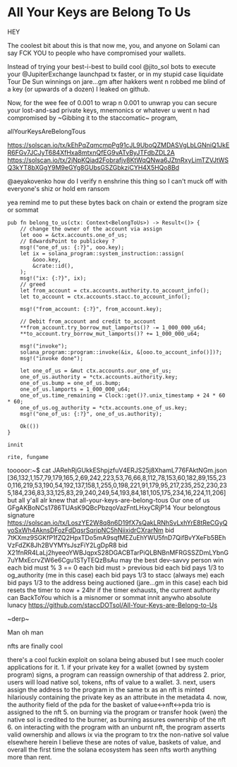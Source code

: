 # All Your Keys are Belong To Us


HEY

The coolest bit about this is that now me, you, and anyone on Solami can say FCK YOU to people who have compromised your wallets. 

Instead of trying your best-i-best to build cool 
@jito_sol
 bots to execute your 
@JupiterExchange
 launchpad tx faster, or in my stupid case liquidate Tour De Sun winnings on jare...gm after hakkers went n robbed me blind of a key (or upwards of a dozen) I leaked on github.

Now, for the wee fee of 0.001 to wrap n 0.001 to unwrap you can secure your lost-and-sad private keys, mnemonics or whatever u went n had compromised by ~Gibbing it to the staccomatic~ program, 

allYourKeysAreBelongTous

https://solscan.io/tx/kEhPqZqmcmpPg91cJL9UboQZMDASVgLbLGNniQ1JkER6FGv7JCJyT684XfHxa8mtxnQfEG9vATvByJTFdbZDL2A
https://solscan.io/tx/2jNpKQiad2Fobrafjv8KtWqQNwa6JZtnRxyLimTZVJtWSQ3kYT8bXGgY9M9eGYg8GUbsGSZGbkziCYH4X5HQo8Bd

@aeyakovenko
 how do I verify n enshrine this thing so I can't muck off with everyone's shiz or hold em ransom


yea remind me to put these bytes back on chain
or
extend the program size
or sommat



    pub fn belong_to_us(ctx: Context<BelongToUs>) -> Result<()> {
        // change the owner of the account via assign
        let ooo = &ctx.accounts.one_of_us;
        // EdwardsPoint to publickey ?
        msg!("one_of_us: {:?}", ooo.key);
        let ix = solana_program::system_instruction::assign(
            &ooo.key,
            &crate::id(),
        );
        msg!("ix: {:?}", ix);
        // greed 
        let from_account = ctx.accounts.authority.to_account_info();
        let to_account = ctx.accounts.stacc.to_account_info();

        msg!("from_account: {:?}", from_account.key);

        // Debit from_account and credit to_account
        **from_account.try_borrow_mut_lamports()? -= 1_000_000_u64;
        **to_account.try_borrow_mut_lamports()? += 1_000_000_u64;
        
        msg!("invoke");
        solana_program::program::invoke(&ix, &[ooo.to_account_info()])?;
        msg!("invoke done");

        let one_of_us = &mut ctx.accounts.our_one_of_us; 
        one_of_us.authority = *ctx.accounts.authority.key;
        one_of_us.bump = one_of_us.bump;    
        one_of_us.lamports = 1_000_000_u64;
        one_of_us.time_remaining = Clock::get()?.unix_timestamp + 24 * 60 * 60;
        one_of_us.og_authority = *ctx.accounts.one_of_us.key;
        msg!("one_of_us: {:?}", one_of_us.authority);
        
        Ok(())
    }

    innit

    rite, fungame
tooooor:~$ cat JARehRjGUkkEShpjzfuV4ERJS25j8XhamL776FAktNGm.json
[36,132,1,157,79,179,165,2,69,242,223,53,76,66,8,112,78,153,60,182,89,155,230,116,219,53,190,54,192,137,158,1,255,0,198,221,91,179,95,217,235,252,230,235,184,236,83,33,125,83,29,240,249,54,193,84,181,105,175,234,16,224,11,206]
but all y'all alr knew that
all-your-keys-are-belong-tous
Our one of us GFgAKBoNCs1786TUAsK9QBcPbzqoVazFntLHxyCRjP14
Your belongtous signature https://solscan.io/tx/LoszYE2W8q8n6D19fX7sQakLRNhSvLxhYrE8tReCGyQyoSxWh4AknsDFozFdDqsrSqripNC5hNiixidrCXrarNm
bid 7tKXmz9SGKfP1fZQ2HpxTDo5mA9sqfMEZuEhYWU5fnD7QifBvYXeFb5BEhVzFdZK8Jh2BVYMYsJszFiY2LgDpR8
bid X21fnRR4LaLj2hyeeoYWBJqpxS28DGACBTarPiQLBNBnMFRGSSZDmLYbnG7uYMxEcrvZW6e6Cgu1STyTEQzBsAu
may the best dev-savvy person win
each bid must % 3 == 0
each bid must > previous bid
each bid pays 1/3 to og_authority (me in this case)
each bid pays 1/3 to stacc (always me)
each bid pays 1/3 to the address being auctioned (jare...gm in this case)
each bid resets the timer to now + 24hr
if the timer exhausts, the current authority can BackToYou which is a misnomer or sommat innit
anywho
absolute lunacy
https://github.com/staccDOTsol/All-Your-Keys-are-Belong-to-Us

~derp~

Man oh man

nfts are finally cool

there's a cool fuckin exploit on solana being abused but I see much cooler applications for it.  1. if your private key for a wallet (owned by system program) signs,  a program can reassign ownership of that address  2. prior, users will load native sol, tokens, nfts of value to a wallet. 3. next, users assign the address to the program in the same tx as an nft is minted hilariously containing the private key as an attribute in the metadata 4. now, the authority field of the pda for the basket of value<->nft<->pda trio is assigned to the nft 5. on burning via the program or transfer hook (wen) the native sol is credited to the burner, as burning assures ownership of the nft 6. on interacting with the program with an unburnt nft, the program asserts valid ownership and allows ix via the program to trx the non-native sol value elsewhere  herein I believe these are notes of value, baskets of value, and overall the first time the solana ecosystem has seen nfts worth anything more than rent.
